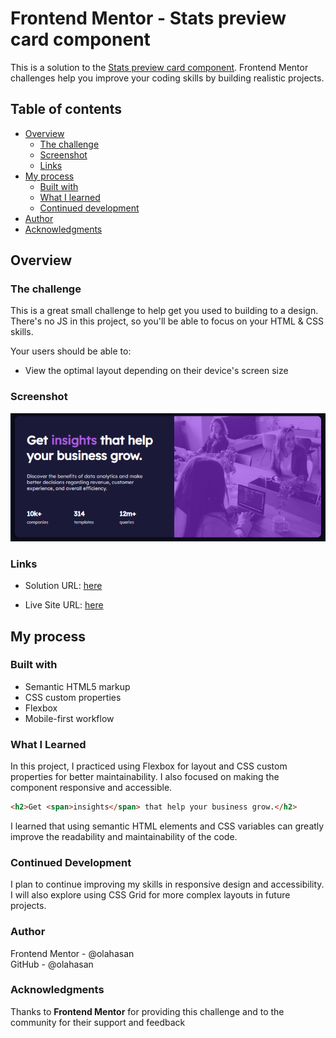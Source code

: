# Frontend Mentor - Stats preview card component

This is a solution to the [Stats preview card component](https://www.frontendmentor.io/challenges/stats-preview-card-component-8JqbgoU62). Frontend Mentor challenges help you improve your coding skills by building realistic projects.

## Table of contents

- [Overview](#overview)
  - [The challenge](#the-challenge)
  - [Screenshot](#screenshot)
  - [Links](#links)
- [My process](#my-process)
  - [Built with](#built-with)
  - [What I learned](#what-i-learned)
  - [Continued development](#continued-development)
- [Author](#author)
- [Acknowledgments](#Acknowledgments)

## Overview

### The challenge

This is a great small challenge to help get you used to building to a design. There's no JS in this project, so you'll be able to focus on your HTML & CSS skills.

Your users should be able to:

- View the optimal layout depending on their device's screen size

### Screenshot

![Screenshot](./images/screenshot.png)

### Links

- Solution URL: [here](https://github.com/olahasan/HTML_AND_CSS_Frontend-Mentor-very-easy-Stats-preview-card-component)

- Live Site URL: [here](https://olahasan.github.io/HTML_AND_CSS_Frontend-Mentor-very-easy-Stats-preview-card-component/)

## My process

### Built with

- Semantic HTML5 markup
- CSS custom properties
- Flexbox
- Mobile-first workflow

### What I Learned

In this project, I practiced using Flexbox for layout and CSS custom properties for better maintainability. I also focused on making the component responsive and accessible.

```html
<h2>Get <span>insights</span> that help your business grow.</h2>
```

I learned that using semantic HTML elements and CSS variables can greatly improve the readability and maintainability of the code.

### Continued Development

I plan to continue improving my skills in responsive design and accessibility. I will also explore using CSS Grid for more complex layouts in future projects.

### Author

Frontend Mentor - @olahasan<br>
GitHub - @olahasan

### Acknowledgments

Thanks to **Frontend Mentor** for providing this challenge and to the community for their support and feedback
